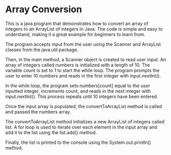 # Array Conversion

This is a java program that demonstrates how to convert an array of integers to an ArrayList of integers in Java. The code is simple and easy to understand, making it a great example for beginners to learn from.

The program accepts input from the user using the Scanner and ArrayList classes from the java.util package.

Then, in the main method, a Scanner object is created to read user input. An array of integers called numbers is initialized with a length of 10. The variable count is set to 1 to start the while loop. The program prompts the user to enter 10 numbers and reads in the first integer with input.nextInt().

In the while loop, the program sets numbers[count] equal to the user inputted integer, increments count, and reads in the next integer with input.nextInt(). This process repeats until 10 integers have been entered.

Once the input array is populated, the convertToArrayList method is called and passed the numbers array.

The convertToArrayList method initializes a new ArrayList of integers called list. A for loop is used to iterate over each element in the input array and add it to the list using the list.add() method.

Finally, the list is printed to the console using the System.out.println() method.


